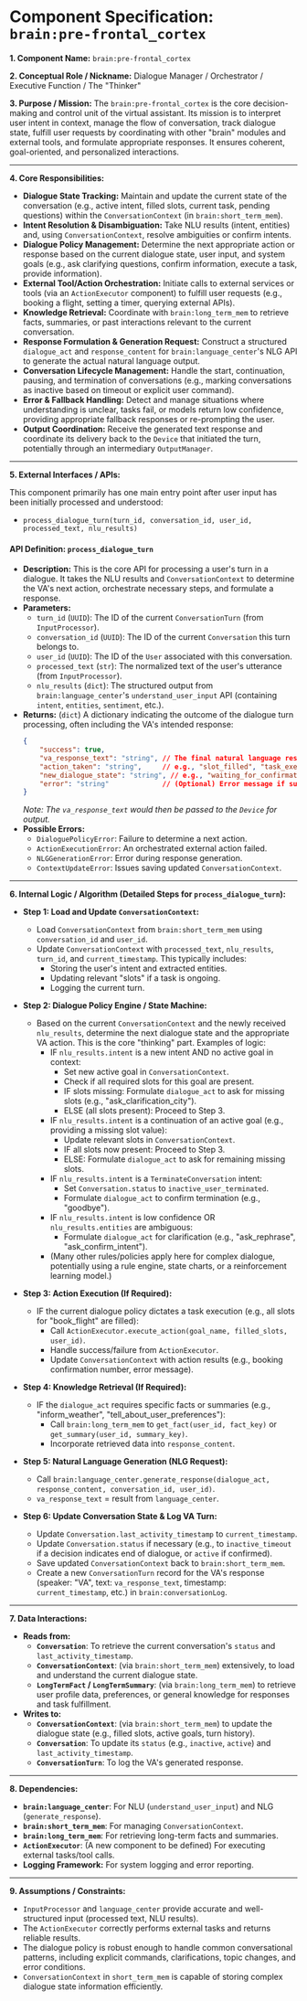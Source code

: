 # Component Specification: `brain:pre-frontal_cortex`

**1. Component Name:** `brain:pre-frontal_cortex`

**2. Conceptual Role / Nickname:** Dialogue Manager / Orchestrator / Executive Function / The "Thinker"

**3. Purpose / Mission:**
The `brain:pre-frontal_cortex` is the core decision-making and control unit of the virtual assistant. Its mission is to interpret user intent in context, manage the flow of conversation, track dialogue state, fulfill user requests by coordinating with other "brain" modules and external tools, and formulate appropriate responses. It ensures coherent, goal-oriented, and personalized interactions.

---

**4. Core Responsibilities:**

* **Dialogue State Tracking:** Maintain and update the current state of the conversation (e.g., active intent, filled slots, current task, pending questions) within the `ConversationContext` (in `brain:short_term_mem`).
* **Intent Resolution & Disambiguation:** Take NLU results (intent, entities) and, using `ConversationContext`, resolve ambiguities or confirm intents.
* **Dialogue Policy Management:** Determine the next appropriate action or response based on the current dialogue state, user input, and system goals (e.g., ask clarifying questions, confirm information, execute a task, provide information).
* **External Tool/Action Orchestration:** Initiate calls to external services or tools (via an `ActionExecutor` component) to fulfill user requests (e.g., booking a flight, setting a timer, querying external APIs).
* **Knowledge Retrieval:** Coordinate with `brain:long_term_mem` to retrieve facts, summaries, or past interactions relevant to the current conversation.
* **Response Formulation & Generation Request:** Construct a structured `dialogue_act` and `response_content` for `brain:language_center`'s NLG API to generate the actual natural language output.
* **Conversation Lifecycle Management:** Handle the start, continuation, pausing, and termination of conversations (e.g., marking conversations as inactive based on timeout or explicit user command).
* **Error & Fallback Handling:** Detect and manage situations where understanding is unclear, tasks fail, or models return low confidence, providing appropriate fallback responses or re-prompting the user.
* **Output Coordination:** Receive the generated text response and coordinate its delivery back to the `Device` that initiated the turn, potentially through an intermediary `OutputManager`.

---

**5. External Interfaces / APIs:**

This component primarily has one main entry point after user input has been initially processed and understood:

* `process_dialogue_turn(turn_id, conversation_id, user_id, processed_text, nlu_results)`

#### API Definition: `process_dialogue_turn`

* **Description:** This is the core API for processing a user's turn in a dialogue. It takes the NLU results and `ConversationContext` to determine the VA's next action, orchestrate necessary steps, and formulate a response.
* **Parameters:**
    * `turn_id` (`UUID`): The ID of the current `ConversationTurn` (from `InputProcessor`).
    * `conversation_id` (`UUID`): The ID of the current `Conversation` this turn belongs to.
    * `user_id` (`UUID`): The ID of the `User` associated with this conversation.
    * `processed_text` (`str`): The normalized text of the user's utterance (from `InputProcessor`).
    * `nlu_results` (`dict`): The structured output from `brain:language_center`'s `understand_user_input` API (containing `intent`, `entities`, `sentiment`, etc.).
* **Returns:** (`dict`) A dictionary indicating the outcome of the dialogue turn processing, often including the VA's intended response:
    ```json
    {
        "success": true,
        "va_response_text": "string", // The final natural language response from the VA.
        "action_taken": "string",     // e.g., "slot_filled", "task_executed", "clarification_asked"
        "new_dialogue_state": "string", // e.g., "waiting_for_confirmation", "idle"
        "error": "string"             // (Optional) Error message if success is False.
    }
    ```
    *Note: The `va_response_text` would then be passed to the `Device` for output.*
* **Possible Errors:**
    * `DialoguePolicyError`: Failure to determine a next action.
    * `ActionExecutionError`: An orchestrated external action failed.
    * `NLGGenerationError`: Error during response generation.
    * `ContextUpdateError`: Issues saving updated `ConversationContext`.

---

**6. Internal Logic / Algorithm (Detailed Steps for `process_dialogue_turn`):**

* **Step 1: Load and Update `ConversationContext`:**
    * Load `ConversationContext` from `brain:short_term_mem` using `conversation_id` and `user_id`.
    * Update `ConversationContext` with `processed_text`, `nlu_results`, `turn_id`, and `current_timestamp`. This typically includes:
        * Storing the user's intent and extracted entities.
        * Updating relevant "slots" if a task is ongoing.
        * Logging the current turn.

* **Step 2: Dialogue Policy Engine / State Machine:**
    * Based on the current `ConversationContext` and the newly received `nlu_results`, determine the next dialogue state and the appropriate VA action. This is the core "thinking" part. Examples of logic:
        * IF `nlu_results.intent` is a new intent AND no active goal in context:
            * Set new active goal in `ConversationContext`.
            * Check if all required slots for this goal are present.
            * IF slots missing: Formulate `dialogue_act` to ask for missing slots (e.g., "ask_clarification_city").
            * ELSE (all slots present): Proceed to Step 3.
        * IF `nlu_results.intent` is a continuation of an active goal (e.g., providing a missing slot value):
            * Update relevant slots in `ConversationContext`.
            * IF all slots now present: Proceed to Step 3.
            * ELSE: Formulate `dialogue_act` to ask for remaining missing slots.
        * IF `nlu_results.intent` is a `TerminateConversation` intent:
            * Set `Conversation.status` to `inactive_user_terminated`.
            * Formulate `dialogue_act` to confirm termination (e.g., "goodbye").
        * IF `nlu_results.intent` is low confidence OR `nlu_results.entities` are ambiguous:
            * Formulate `dialogue_act` for clarification (e.g., "ask_rephrase", "ask_confirm_intent").
        * (Many other rules/policies apply here for complex dialogue, potentially using a rule engine, state charts, or a reinforcement learning model.)

* **Step 3: Action Execution (If Required):**
    * IF the current dialogue policy dictates a task execution (e.g., all slots for "book_flight" are filled):
        * Call `ActionExecutor.execute_action(goal_name, filled_slots, user_id)`.
        * Handle success/failure from `ActionExecutor`.
        * Update `ConversationContext` with action results (e.g., booking confirmation number, error message).

* **Step 4: Knowledge Retrieval (If Required):**
    * IF the `dialogue_act` requires specific facts or summaries (e.g., "inform_weather", "tell_about_user_preferences"):
        * Call `brain:long_term_mem` to `get_fact(user_id, fact_key)` or `get_summary(user_id, summary_key)`.
        * Incorporate retrieved data into `response_content`.

* **Step 5: Natural Language Generation (NLG Request):**
    * Call `brain:language_center.generate_response(dialogue_act, response_content, conversation_id, user_id)`.
    * `va_response_text` = result from `language_center`.

* **Step 6: Update Conversation State & Log VA Turn:**
    * Update `Conversation.last_activity_timestamp` to `current_timestamp`.
    * Update `Conversation.status` if necessary (e.g., to `inactive_timeout` if a decision indicates end of dialogue, or `active` if confirmed).
    * Save updated `ConversationContext` back to `brain:short_term_mem`.
    * Create a new `ConversationTurn` record for the VA's response (speaker: "VA", text: `va_response_text`, timestamp: `current_timestamp`, etc.) in `brain:conversationLog`.

---

**7. Data Interactions:**

* **Reads from:**
    * **`Conversation`**: To retrieve the current conversation's `status` and `last_activity_timestamp`.
    * **`ConversationContext`**: (via `brain:short_term_mem`) extensively, to load and understand the current dialogue state.
    * **`LongTermFact` / `LongTermSummary`**: (via `brain:long_term_mem`) to retrieve user profile data, preferences, or general knowledge for responses and task fulfillment.
* **Writes to:**
    * **`ConversationContext`**: (via `brain:short_term_mem`) to update the dialogue state (e.g., filled slots, active goals, turn history).
    * **`Conversation`**: To update its `status` (e.g., `inactive`, `active`) and `last_activity_timestamp`.
    * **`ConversationTurn`**: To log the VA's generated response.

---

**8. Dependencies:**

* **`brain:language_center`**: For NLU (`understand_user_input`) and NLG (`generate_response`).
* **`brain:short_term_mem`**: For managing `ConversationContext`.
* **`brain:long_term_mem`**: For retrieving long-term facts and summaries.
* **`ActionExecutor`**: (A new component to be defined) For executing external tasks/tool calls.
* **Logging Framework:** For system logging and error reporting.

---

**9. Assumptions / Constraints:**

* `InputProcessor` and `language_center` provide accurate and well-structured input (processed text, NLU results).
* The `ActionExecutor` correctly performs external tasks and returns reliable results.
* The dialogue policy is robust enough to handle common conversational patterns, including explicit commands, clarifications, topic changes, and error conditions.
* `ConversationContext` in `short_term_mem` is capable of storing complex dialogue state information efficiently.